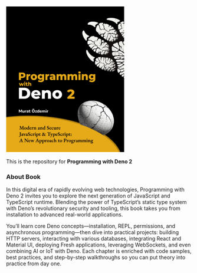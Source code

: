 
![cover](https://github.com/emartisoft/programmingwithdeno2/blob/main/Programming-with-Deno-2.png?raw=true)

This is the repository for **Programming with Deno 2**

### About Book ###
In this digital era of rapidly evolving web technologies, Programming with Deno 2 invites you to explore the next generation of JavaScript and TypeScript runtime. Blending the power of TypeScript’s static type system with Deno’s revolutionary security and tooling, this book takes you from installation to advanced real-world applications.

You’ll learn core Deno concepts—installation, REPL, permissions, and asynchronous programming—then dive into practical projects: building HTTP servers, interacting with various databases, integrating React and Material UI, deploying Fresh applications, leveraging WebSockets, and even combining AI or IoT with Deno. Each chapter is enriched with code samples, best practices, and step-by-step walkthroughs so you can put theory into practice from day one.
